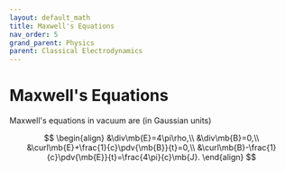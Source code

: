 ```yaml
---
layout: default_math
title: Maxwell's Equations
nav_order: 5
grand_parent: Physics
parent: Classical Electrodynamics
---
```


# Maxwell's Equations

Maxwell's equations in vacuum are (in Gaussian units)

$$
\begin{align}
&\div\mb{E}=4\pi\rho,\\
&\div\mb{B}=0,\\
&\curl\mb{E}+\frac{1}{c}\pdv{\mb{B}}{t}=0,\\
&\curl\mb{B}-\frac{1}{c}\pdv{\mb{E}}{t}=\frac{4\pi}{c}\mb{J}.
\end{align}
$$


